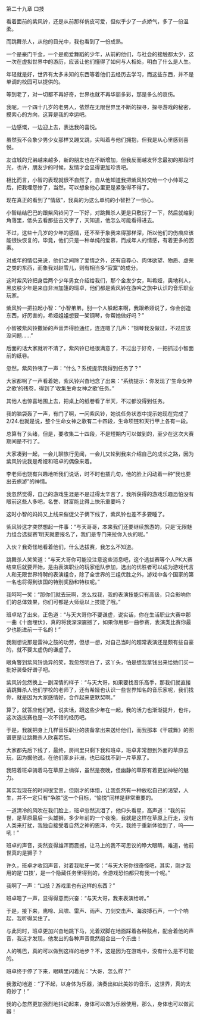 第二十九章 口技


看着面前的紫风铃，还是从前那样俏皮可爱，但似乎少了一点娇气，多了一份温柔。

而跳舞杀人，从他的目光中，我也看到了一份成熟。

一个是豪门千金，一个是痴爱舞蹈的少年，从前的他们，与社会的接触都太少，这一次在虚拟世界中的游历，应该让他们懂得了如何与人相处，明白了什么是人生。

年轻就是好，世界有太多未知的东西等着他们去经历去学习，而这些东西，并不是单调的校园可以提供的。

等到老了，对一切都不再好奇，世界也就不再华丽多彩，那是多么的哀伤。

我呢，一个四十几岁的老男人，依然在无限世界里不断的探寻，探寻游戏的秘密，摸索心的方向，这算是我的幸运吧。

一边感慨，一边迎上去，表达我的喜悦。

虽然我不会象少男少女那样又蹦又跳，尖叫着与他们拥抱，但我是从心里感到喜悦。

友谊城的兄弟越来越多，新的朋友也在不断增加，但我反而越发怀念最初的那段时光，也许，朋友少的时候，友情才会显得更加珍贵吧。

相比而言，小智的表现就很不自然了，自从他知道我把紫风铃交给一个小帅哥之后，把我埋怨惨了，当然，可以想象他心里更是紧张得不得了。

现在真正的看到了“情敌”，我真的为这么单纯的小智担了一份心。

小智结结巴巴的跟紫风铃问了一下好，对跳舞杀人更是只敷衍了一下，然后就缩到角落里，低头去看那些古文字了，天知道，他怎么可能看得进去。

不过，这些十几岁的少年的感情，还不至于象我来得那样深，所以他们的伤痕应该能很快恢复的，毕竟，他们只是一种单纯的爱慕，而成年人的情感，有着更多的因素。

对成年的情侣来说，他们之间除了爱情之外，还有自尊心、肉体欲望、物质、虚荣之类的东西，而象我对赵雪儿，则有相当多“寂寞”的成分。

这时紫风铃把身后两个少年男女介绍给我们，那个金发少女，叫希娅，奥地利人，黑皮肤少年是来自非洲加篷的班卓，他们都是紫风铃在游吟之旅中认识的音乐职业玩家。

紫风铃一把拉起小智：“小智弟弟，别一个人躲起来啊，我跟希娅说了，你会创造东西，好厉害的，希娅姐姐想要一架钢琴，你帮她做好吗？”

小智被紫风铃撒娇的声音弄得脸通红，连连嗯了几声：“钢琴我没做过，不过应该没问题……”

后面的话大家就听不清了，紫风铃已经很满意了，不过出于好奇，一把抓过小智面前的纸卷。

忽然，紫风铃咦了一声：“什么？系统提示我得到任务了？”

大家都啊了一声看着她，紫风铃兴奋地念了出来：“系统提示：你发现了‘生命女神之歌’的残卷，得到了‘收集生命女神之歌’任务。”

其他人也惊喜地围上去，把桌上的纸卷看了半天，不过都没得到任务。

我的脑袋轰了一声，有门了啊，一问紫风铃，她说任务状态中提示她现在完成了2/24.也就是说，整个生命女神之歌有二十四段，生命项链和天行甲上各有一段。

总算有了头绪，但是，要收集二十四段，不是短期内可以做到的，至少在这次大赛期间是不行了。

大家凑到一起，一会儿聊旅行见闻，一会儿又轮到我来介绍自己的成长之路，因为紫风铃说我是希娅和班卓的偶像来着。

李老师也饶有兴趣地听我们说话，时不时也插几句，他的脸上闪动着一种“我也要出去旅游”的神情。

我忽然觉得，自己的游戏生涯是不是过得太辛苦了，我所获得的游戏乐趣恐怕没有眼前这些人多吧，名誉、财富能比得上快乐重要吗？

这时小智的妈妈又上线来催促父子俩下线了，紫风铃也差不多要睡了。

紫风铃这才突然想起一件事：“与天哥哥，本来我们还要继续旅游的，只是‘无限魅力组合选拔赛’明天就要报名了，我们是专门来拉你入伙的呢。”

入伙？我奇怪地看着他们，什么选拔赛，我怎么不知道。

跳舞杀人笑笑道：“与天大哥你可能没注意这些消息吧，这个选拔赛等个人PK大赛结束后就要开始，是由表演职业的玩家组队参加，选出的优胜者可以成为游戏代言人和无限世界特聘的表演组合，除了全世界的三组优胜之外，游戏中各个国家的第一名也将得到该国的特别奖励和特权呢。”

我呵呵一笑：“那你们就去玩啊，怎么找我，我的表演技能只有高级，只会影响你们的总体效果，你们可都是大师级以上技能了哦。”

班卓站了出来，正色道：“与天大哥你不要谦虚，说实话，你在生活职业大赛中那一曲《十面埋伏》，真的将我深深震撼了，如果你用那一曲参赛，表演类比赛你最少也能进前一千名的！”

我刚想说那是雷神之鼓的功劳，但想一想，对自己当时的超常表演还是颇有些自豪的，就不要太虚伪的谦虚了。

眼角瞥到紫风铃诡异的笑，我忽然明白了，这丫头，怕是想我拿钱出来给她们买一批好装备好谱子吧。

紫风铃忽然换上一副深情的样子：“与天大哥，如果要找音乐高手，那我们就直接请跳舞杀人他们学校的老师了，还有希娅也认识一些世界知名的音乐家呢，我们找你，就是因为大家感情好，合作起来更默契啊。”

算了，就答应他们吧，说实话，跟这些少年在一起，我的活力也渐渐提升，也许，这次选拔赛也是一次不错的经历吧。

于是，我就把身上几样音乐职业的装备拿出来送给他们，而我那本《干戚舞》的图谱更是让跳舞杀人欣喜若狂。

大家都先后下线了，最终，房间里只剩下我和班卓，班卓非常想到外面的草原去玩，因为据他说，在他们家乡非洲，也已经找不到一片草原了。

我陪着班卓骑着马在草原上徜徉，虽然是夜晚，但幽静的草原有着更加神秘的魅力。

其实我现在的时间很宝贵，但刚才的体悟，让我忽然有一种放松自己的渴望，人生，并不一定只有“争胜”这一个目标，“愉悦”同样是非常重要的。

一道清冷的风吹在我们脸上，班卓忽然流泪了，他仰头看星，高声道：“我的前世，是草原最后一头雄狮，多少年前的一个夜晚，我就是这样在草原上行走，没有人类来打扰，我独自接受着自然之神的恩泽，今天，我终于重新体验到了，呜——吼！”

班卓的声音，突然变得雄浑而震撼，让马上的我不可思议的睁大眼睛，难道，他前世真的是狮子？

许久，班卓才收回声音，对着我呲牙一笑：“与天大哥你很奇怪吧，其实，刚才我用的是‘口技’，是一个隐藏任务里得到的，全游戏恐怕都只有我一个呢。”

我啊了一声：“口技？游戏里也有这样的东西？”

班卓嗯了一声，显得得意而兴奋：“与天大哥，我来表演给听。”

于是，接下来，鹰啼、风啸、雷声、雨声、刀剑交击声、海浪搏石声，一个个响起，我听得呆住了。

与此同时，班卓更加兴奋地跳下马，光着双脚在地面踩着各种鼓点，配合着他的声音，我这才发现，他发出的各种声音竟然组合出一个乐曲！

人的嘴巴，真的可以做到这样的地步？不，这是因为在游戏中，没有什么是不可能的。

班卓终于停了下来，眼睛里闪着光：“大哥，怎么样？”

我激动地道：“了不起，以身体为乐器，演奏出如此美妙的音乐，这世界，真的太奇妙了！”

我的心忽然更加强烈地抖动起来，身体可以做为乐器使用，那么，身体也可以做武器！





